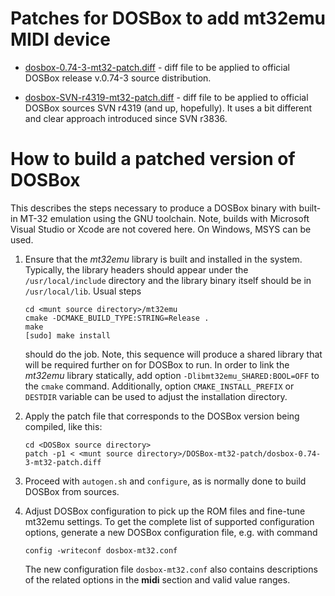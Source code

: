 # Patches for DOSBox to add mt32emu MIDI device

- [dosbox-0.74-3-mt32-patch.diff](https://github.com/munt/munt/blob/master/DOSBox-mt32-patch/dosbox-0.74-3-mt32-patch.diff) -
diff file to be applied to official DOSBox release v.0.74-3 source distribution.

- [dosbox-SVN-r4319-mt32-patch.diff](https://github.com/munt/munt/blob/master/DOSBox-mt32-patch/dosbox-SVN-r4319-mt32-patch.diff) -
diff file to be applied to official DOSBox sources SVN r4319 (and up, hopefully).
It uses a bit different and clear approach introduced since SVN r3836.

# How to build a patched version of DOSBox

This describes the steps necessary to produce a DOSBox binary with built-in MT-32 emulation using the GNU toolchain.
Note, builds with Microsoft Visual Studio or Xcode are not covered here. On Windows, MSYS can be used.

1. Ensure that the _mt32emu_ library is built and installed in the system. Typically, the library headers should appear
   under the `/usr/local/include` directory and the library binary itself should be in `/usr/local/lib`. Usual steps

       cd <munt source directory>/mt32emu
       cmake -DCMAKE_BUILD_TYPE:STRING=Release .
       make
       [sudo] make install

   should do the job. Note, this sequence will produce a shared library that will be required further on for DOSBox to run.
   In order to link the _mt32emu_ library statically, add option `-Dlibmt32emu_SHARED:BOOL=OFF` to the `cmake` command.
   Additionally, option `CMAKE_INSTALL_PREFIX` or `DESTDIR` variable can be used to adjust the installation directory.

2. Apply the patch file that corresponds to the DOSBox version being compiled, like this:

       cd <DOSBox source directory>
       patch -p1 < <munt source directory>/DOSBox-mt32-patch/dosbox-0.74-3-mt32-patch.diff

3. Proceed with `autogen.sh` and `configure`, as is normally done to build DOSBox from sources.
4. Adjust DOSBox configuration to pick up the ROM files and fine-tune mt32emu settings.
   To get the complete list of supported configuration options, generate a new DOSBox configuration file, e.g. with command

       config -writeconf dosbox-mt32.conf

   The new configuration file `dosbox-mt32.conf` also contains descriptions of the related options in the **midi** section and valid value ranges.
